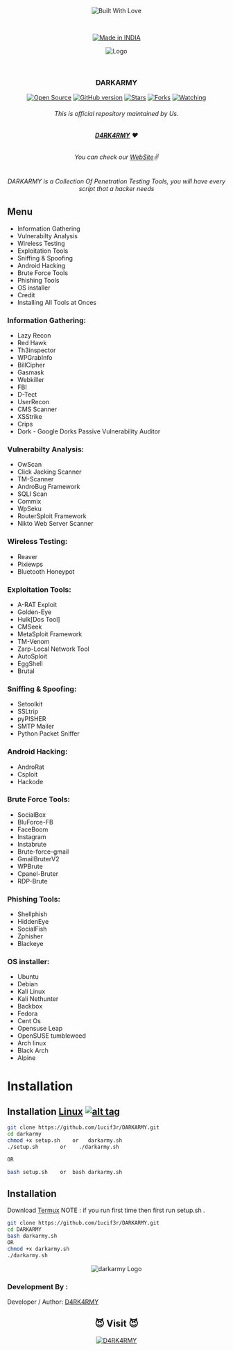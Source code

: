 <p align=center>
  <img title="Built With Love" src="https://forthebadge.com/images/badges/built-with-love.svg"></p>
  
  <br>
  
  <p align=center>
  <a href="https://www.instagram.com/th3_1ucif3r"><img title="Made in INDIA" src="https://img.shields.io/badge/MADE%20IN-INDIA-SCRIPT?colorA=%23ff8100&colorB=%23017e40&colorC=%23ff0000&style=for-the-badge"></a>
  </p>
  
  <p align="center">
  <img src="https://github.com/D4RK-4RMY/DARKARMY/blob/main/logo.png" alt=" Logo" />
</p>




  <br>
  
  ### <p align="center">DARKARMY<p align="center">
<p align=center>
  <a href="https://www.instagram.com/th3_1ucif3r"><img title="Open Source" src="https://img.shields.io/badge/Open%20Source-%E2%99%A5-red" ></a>
  <a href="https://www.instagram.com/th3_1ucif3r"><img title="GitHub version" src="https://d25lcipzij17d.cloudfront.net/badge.svg?id=gh&type=6&v=1.0&x2=0" ></a>
  <a href="https://www.instagram.com/th3_1ucif3r"><img title="Stars" src="https://img.shields.io/github/stars/D4RK-4RMY/DARKARMY?style=social" ></a>
  <a href="https://github.com/1ucif3r/network/members"><img title="Forks" src="https://img.shields.io/github/forks/D4RK-4RMY/DARKARMY?color=red&style=flat-square"></a>
  <a href="https://github.com/1ucif3r"><img title="Watching" src="https://img.shields.io/github/watchers/D4RK-4RMY/DARKARMY?label=Watchers&color=blue&style=flat-square"></a>
 
###### <p align="center">*This is official repository maintained by Us.*
###### <p align="center"> *[**D4RK4RMY**](https://darkarmy.live/) ❤️*
###### <p align="center"> *You can check our [WebSite](https://darkarmy.live/)✌*

  
###### <p align="center">DARKARMY is a Collection Of Penetration Testing Tools, you will have every script that a hacker needs<p align="center">  
 
## Menu

- Information Gathering
- Vulnerabilty Analysis
- Wireless Testing
- Exploitation Tools
- Sniffing & Spoofing
- Android Hacking
- Brute Force Tools
- Phishing Tools
- OS installer
- Credit
- Installing All Tools at Onces


### Information Gathering:

- Lazy Recon
- Red Hawk
- Th3inspector
- WPGrabInfo
- BillCipher
- Gasmask
- Webkiller
- FBI
- D-Tect
- UserRecon
- CMS Scanner
- XSStrike
- Crips
- Dork - Google Dorks Passive Vulnerability Auditor

### Vulnerabilty Analysis:

- OwScan
- Click Jacking Scanner
- TM-Scanner
- AndroBug Framework
- SQLI Scan
- Commix
- WpSeku
- RouterSploit Framework
- Nikto Web Server Scanner

### Wireless Testing:

- Reaver
- Pixiewps
- Bluetooth Honeypot

### Exploitation Tools:

- A-RAT Exploit
- Golden-Eye
- Hulk[Dos Tool]
- CMSeek
- MetaSploit Framework
- TM-Venom
- Zarp-Local Network Tool
- AutoSploit
- EggShell
- Brutal

### Sniffing & Spoofing:

- Setoolkit
- SSLtrip
- pyPISHER
- SMTP Mailer
- Python Packet Sniffer

### Android Hacking:

- AndroRat
- Csploit
- Hackode

### Brute Force Tools:

- SocialBox
- BluForce-FB
- FaceBoom
- Instagram
- Instabrute
- Brute-force-gmail
- GmailBruterV2
- WPBrute
- Cpanel-Bruter
- RDP-Brute

### Phishing Tools:

- Shellphish
- HiddenEye
- SocialFish
- Zphisher
- Blackeye

### OS installer:

- Ubuntu
- Debian
- Kali Linux
- Kali Nethunter
- Backbox
- Fedora
- Cent Os
- Opensuse Leap
- OpenSUSE tumbleweed
- Arch linux
- Black Arch
- Alpine


# Installation

## Installation [Linux](https://wikipedia.org/wiki/Linux) [![alt tag](http://icons.iconarchive.com/icons/dakirby309/simply-styled/32/OS-Linux-icon.png)](https://fr.wikipedia.org/wiki/Linux)

```bash
git clone https://github.com/1ucif3r/DARKARMY.git
cd darkarmy
chmod +x setup.sh    or   darkarmy.sh
./setup.sh       or    ./darkarmy.sh

OR

bash setup.sh    or  bash darkarmy.sh
```

## Installation

Download [Termux](https://play.google.com/store/apps/details?id=com.termux)
NOTE : if you run first time then first run setup.sh .

```bash
git clone https://github.com/1ucif3r/DARKARMY.git
cd DARKARMY
bash darkarmy.sh
OR
chmod +x darkarmy.sh
./darkarmy.sh
```
  
<p align="center">
  <img src="https://github.com/D4RK-4RMY/DARKARMY/blob/main/darkarmy.png" alt="darkarmy Logo"/>
</p>  
  
  
  ### Development By :

Developer / Author: [D4RK4RMY](https://github.com/D4RK-4RMY)

### <h2 align="center">😈 Visit 😈 </h2>
<p align="center">
<a href="https://darkarmy.live/"><img title="D4RK4RMY" src="https://img.shields.io/badge/D4RK4RMY-%23E4405F.svg?&style=for-the-badge&logo=web&logoColor=white"></a>
</p>
